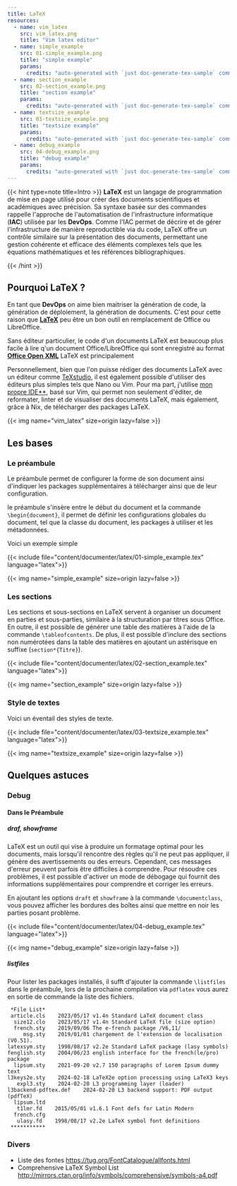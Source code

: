 ```yaml
---
title: LaTeX
resources:
  - name: vim_latex
    src: vim_latex.png
    title: "Vim latex editor"
  - name: simple_example
    src: 01-simple_example.png
    title: "simple example"
    params:
      credits: "auto-generated with `just doc-generate-tex-sample` command"
  - name: section_example
    src: 02-section_example.png
    title: "section example"
    params:
      credits: "auto-generated with `just doc-generate-tex-sample` command"
  - name: textsize_example
    src: 03-textsize_example.png
    title: "textsize example"
    params:
      credits: "auto-generated with `just doc-generate-tex-sample` command"
  - name: debug_example
    src: 04-debug_example.png
    title: "debug example"
    params:
      credits: "auto-generated with `just doc-generate-tex-sample` command"
---
```


{{< hint type=note title=Intro >}} **LaTeX** est un langage de programmation de
mise en page utilisé pour créer des documents scientifiques et académiques avec
précision. Sa syntaxe basée sur des commandes rappelle l'approche de
l'automatisation de l'infrastructure informatique (**IAC**) utilisée par les
**DevOps**. Comme l'IAC permet de décrire et de gérer l'infrastructure de
manière reproductible via du code, LaTeX offre un contrôle similaire sur la
présentation des documents, permettant une gestion cohérente et efficace des
éléments complexes tels que les équations mathématiques et les références
bibliographiques.

{{< /hint >}}

## Pourquoi LaTeX ?

En tant que **DevOps** on aime bien maitriser la génération de code, la
génération de déploiement, la génération de documents. C'est pour cette raison
que **[LaTeX](https://www.latex-project.org/)** peu être un bon outil en
remplacement de Office ou LibreOffice.

Sans éditeur particulier, le code d'un documents LaTeX est beaucoup plus facile
à lire q'un document Office/LibreOffice qui sont enregistré au format
**[Office Open XML](https://fr.wikipedia.org/wiki/Office_Open_XML)** LaTeX est
principalement

Personnellement, bien que l'on puisse rédiger des documents LaTeX avec un
éditeur comme [TeXstudio](https://www.texstudio.org/), il est également possible
d'utiliser des éditeurs plus simples tels que Nano ou Vim. Pour ma part,
j'utilise [mon propre IDE**](https://github.com/badele/vide), basé sur Vim, qui
permet non seulement d'éditer, de reformater, linter et de visualiser des
documents LaTeX, mais également, grâce à Nix, de télécharger des packages LaTeX.

{{< img name="vim_latex" size=origin lazy=false >}}

## Les bases

### Le préambule

Le préambule permet de configurer la forme de son document ainsi d'indiquer les
packages supplémentaires à télécharger ainsi que de leur configuration.

le préambule s'insère entre le début du document et la commande
`\begin{document}`, il permet de définir les configurations globales du
document, tel que la classe du document, les packages à utiliser et les
métadonnées.

Voici un exemple simple

{{< include file="content/documenter/latex/01-simple_example.tex"
language="latex">}}

{{< img name="simple_example" size=origin lazy=false >}}

### Les sections

Les sections et sous-sections en LaTeX servent à organiser un document en
parties et sous-parties, similaire à la structuration par titres sous Office. En
outre, il est possible de générer une table des matières à l'aide de la commande
`\tableofcontents`. De plus, il est possible d'inclure des sections non
numérotées dans la table des matières en ajoutant un astérisque en suffixe
(`section*{Titre}`).

{{< include file="content/documenter/latex/02-section_example.tex"
language="latex">}}

{{< img name="section_example" size=origin lazy=false >}}

### Style de textes

Voici un éventail des styles de texte.

{{< include file="content/documenter/latex/03-textsize_example.tex"
language="latex">}}

{{< img name="textsize_example" size=origin lazy=false >}}

## Quelques astuces

### Debug

#### Dans le Préambule

##### draf, showframe

LaTeX est un outil qui vise à produire un formatage optimal pour les documents,
mais lorsqu'il rencontre des règles qu'il ne peut pas appliquer, il génère des
avertissements ou des erreurs. Cependant, ces messages d'erreur peuvent parfois
être difficiles à comprendre. Pour résoudre ces problèmes, il est possible
d'activer un mode de débogage qui fournit des informations supplémentaires pour
comprendre et corriger les erreurs.

En ajoutant les options `draft` et `showframe` à la commande `\documentclass`,
vous pouvez afficher les bordures des boîtes ainsi que mettre en noir les
parties posant problème.

{{< include file="content/documenter/latex/04-debug_example.tex"
language="latex">}}

{{< img name="debug_example" size=origin lazy=false >}}

##### listfiles

Pour lister les packages installés, il sufft d'ajouter la commande `\listfiles`
dans le préambule, lors de la prochaine compilation via `pdflatex` vous aurez en
sortie de commande la liste des fichiers.

```text
 *File List*
 article.cls    2023/05/17 v1.4n Standard LaTeX document class
  size12.clo    2023/05/17 v1.4n Standard LaTeX file (size option)
  french.sty    2019/09/06 The e-french package /V6,11/
     msg.sty    2019/01/01 chargement de l'extension de localisation (V0.51).
latexsym.sty    1998/08/17 v2.2e Standard LaTeX package (lasy symbols)
fenglish.sty    2004/06/23 english interface for the french(le/pro) package
  lipsum.sty    2021-09-20 v2.7 150 paragraphs of Lorem Ipsum dummy text
l3keys2e.sty    2024-02-18 LaTeX2e option processing using LaTeX3 keys
   expl3.sty    2024-02-20 L3 programming layer (loader)
l3backend-pdftex.def    2024-02-20 L3 backend support: PDF output (pdfTeX)
  lipsum.ltd
   t1lmr.fd    2015/05/01 v1.6.1 Font defs for Latin Modern
  french.cfg
   ulasy.fd    1998/08/17 v2.2e LaTeX symbol font definitions
 ***********
```

### Divers

- Liste des fontes https://tug.org/FontCatalogue/allfonts.html
- Comprehensive LaTeX Symbol List
  http://mirrors.ctan.org/info/symbols/comprehensive/symbols-a4.pdf
